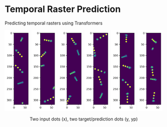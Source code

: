# Temporal Raster Prediction
Predicting temporal rasters using Transformers

<p align="center">
  <img src="assets/26000.png" width="16%" />
  <img src="assets/27000.png" width="16%" />
  <img src="assets/28000.png" width="16%" />
  <img src="assets/29000.png" width="16%" />
  <img src="assets/30000.png" width="16%" />
  <img src="assets/31000.png" width="16%" />
</p>

<p align="center">
  Two input dots (x), two target/prediction dots (y, yp)
</p>